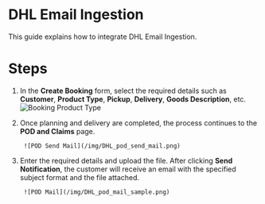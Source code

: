 ﻿---
sidebar_position: 2
---
# DHL Email Ingestion

This guide explains how to integrate DHL Email Ingestion.

# Steps

1. In the **Create Booking** form, select the required details such as **Customer**, **Product Type**, **Pickup**, **Delivery**, **Goods Description**, etc.  
        ![Booking Product Type](/img/DHL_product_type_booking.png)
2. Once planning and delivery are completed, the process continues to the **POD and Claims** page.

        ![POD Send Mail](/img/DHL_pod_send_mail.png)
3. Enter the required details and upload the file. After clicking **Send Notification**, the customer will receive an email with the specified subject format and the file attached.

        ![POD Mail](/img/DHL_pod_mail_sample.png)
    
